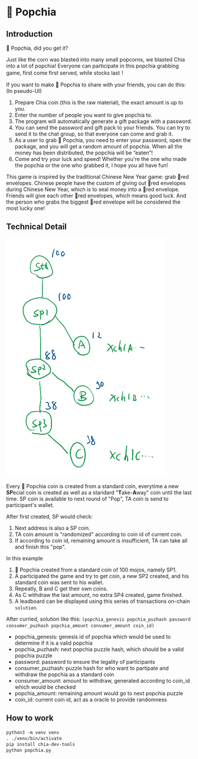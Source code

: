 # 🍿 Popchia

## Introduction

🍿 Popchia, did you get it?

Just like the corn was blasted into many small popcorns, we blasted Chia into a lot of popchia! Everyone can participate in this popchia grabbing game, first come first served, while stocks last！

If you want to make 🍿 Popchia to share with your friends, you can do this: (In pseudo-UI)

1. Prepare Chia coin (this is the raw material), the exact amount is up to you.
1. Enter the number of people you want to give popchia to.
1. The program will automatically generate a gift package with a password.
1. You can send the password and gift pack to your friends. You can try to send it to the chat group, so that everyone can come and grab it.
1. As a user to grab 🍿 Popchia, you need to enter your password, open the package, and you will get a random amount of popchia. When all the money has been distributed, the popchia will be “eaten”!
1. Come and try your luck and speed! Whether you're the one who made the popchia or the one who grabbed it, I hope you all have fun!

This game is inspired by the traditional Chinese New Year game: grab 🧧red envelopes. Chinese people have the custom of giving out 🧧red envelopes during Chinese New Year, which is to seal money into a 🧧red envelope. Friends will give each other 🧧red envelopes, which means good luck. And the person who grabs the biggest 🧧red envelope will be considered the most lucky one!

## Technical Detail

![](pic1.png)

Every 🍿 Popchia coin is created from a standard coin, everytime a new **SP**ecial coin is created as well as a standard "**T**ake-**A**way" coin until the last time. SP coin is available to next round of "Pop", TA coin is send to participant's wallet.

After first created, SP would check:

1. Next address is also a SP coin.
2. TA coin amount is "randomized" according to coin id of current coin.
3. If according to coin id, remaining amount is insufficient, TA can take all and finish this "pop".

In this example

1. 🍿 Popchia created from a standard coin of 100 mojos, namely SP1. 
2. A participated the game and try to get coin, a new SP2 created, and his standard coin was sent to his wallet.
3. Repeatly, B and C get their own coins.
4. As C withdraw the last amount, no extra SP4 created, game finished.
5. A leadboard can be displayed using this series of transactions on-chain `solution`.

After curried, solution like this: `(popchia_genesis popchia_puzhash password consumer_puzhash popchia_amount consumer_amount coin_id)`

- popchia_genesis: genesis id of popchia which would be used to determine if it is a valid popchia
- popchia_puzhash: next popchia puzzle hash, which should be a valid popchia puzzle
- password: password to ensure the legality of participants
- consumer_puzhash: puzzle hash for who want to partipate and withdraw the popchia as a standard coin
- consumer_amount: amount to withdraw, generated according to coin_id which would be checked
- popchia_amount: remaining amount would go to next popchia puzzle
- coin_id: current coin id, act as a oracle to provide randomness

## How to work

```
python3 -m venv venv
. ./venv/bin/activate
pip install chia-dev-tools
python popchia.py
```